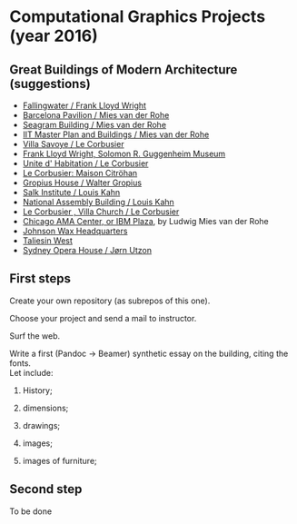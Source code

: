 # Computational Graphics Projects (year 2016)

## 	Great Buildings of Modern Architecture (suggestions)

*	[Fallingwater / Frank Lloyd Wright](https://www.khanacademy.org/humanities/art-1010/architecture-20c/a/frank-lloyd-wright-fallingwater)
*	[Barcelona Pavilion / Mies van der Rohe](http://miesbcn.com/the-pavilion/)
*	[Seagram Building / Mies van der Rohe](https://www.khanacademy.org/humanities/art-1010/architecture-20c/v/mies-van-der-rohe-seagram-building-new-york-city-1958)
*	[IIT Master Plan and Buildings / Mies van der Rohe](http://www.archdaily.com/59816/ad-classics-iit-master-plan-and-buildings-mies-van-der-rohe)
*	[Villa Savoye / Le Corbusier](https://www.khanacademy.org/humanities/art-1010/architecture-20c/a/corbusier-savoye)
*	[Frank Lloyd Wright, Solomon R. Guggenheim Museum](https://www.khanacademy.org/humanities/art-1010/architecture-20c/v/frank-lloyd-wright-solomon-r-guggenheim-museum-new-york-city-1942-1959)
*	[Unite d' Habitation / Le Corbusier](http://www.archdaily.com/85971/ad-classics-unite-d-habitation-le-corbusier)
*	[Le Corbusier: Maison Citröhan](https://en.wikiarquitectura.com/index.php/Maison_Citröhan)
*	[Gropius House / Walter Gropius](http://www.archdaily.com/118207/ad-classics-gropius-house-walter-gropius)
*	[Salk Institute / Louis Kahn](http://www.archdaily.com/61288/ad-classics-salk-institute-louis-kahn)
*	[National Assembly Building / Louis Kahn](https://en.wikipedia.org/wiki/Jatiyo_Sangsad_Bhaban#Architecture_and_design)
*	[Le Corbusier , Villa Church / Le Corbusier](http://tecnne.com/arquitectura/le-corbusier-ausente-villa-church/)
*	[Chicago AMA Center, or IBM Plaza](http://www.miessociety.org/legacy/projects/one-ibm-plaza/), by Ludwig Mies van der Rohe
*	[Johnson Wax Headquarters](http://www.greatbuildings.com/buildings/Johnson_Wax_Building.html)
*	[Taliesin West](https://en.wikipedia.org/wiki/Taliesin_West)
*	[Sydney Opera House / Jørn Utzon](https://en.wikipedia.org/wiki/Sydney_Opera_House)

##	First steps

Create your own repository (as subrepos of this one).

Choose your project and send a mail to instructor.

Surf the web.

Write a first (Pandoc -> Beamer) synthetic essay on the building, citing the fonts.  
Let include:

1. 	History;

2.	dimensions;

3.	drawings;

4.	images;

5.	images of furniture;
	

##	Second step

To be done
